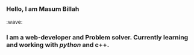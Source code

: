 <h3>Hello, I am Masum Billah</h3> :wave:
<h3>I am a web-developer and Problem solver. Currently learning and working with <i>python</i> and c++.</h3>
